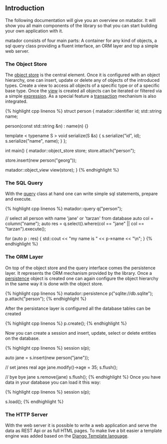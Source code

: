 ## Introduction

The following documentation will give you an overview on matador. It will show you all main components of the library so that you can start building your own application with it.

matador consists of four main parts: A container for any kind of objects, a sql query class providing a fluent interface, an ORM layer and top a simple web server.

### The Object Store

The [object store](#prototypes) is the central element. Once it is configured with an object hierarchy, one can insert, update or delete any of objects of the introduced types. Create a view to access all objects of a specific type or of a specific base type. Once the [view](#views) is created all objects can be iterated or filtered via a simple [expression](#expressions). As a special feature a [transaction](#transactions) mechanism is also integrated.

{% highlight cpp linenos %}
struct person
{
  matador::identifier<long> id;
  std::string name;

  person(const std::string &n) : name(n) {}

  template < typename S >
  void serialize(S &s) {
    s.serialize("id", id);
    s.serialize("name", name);
  }
};

int main()
{
  matador::object_store store;
  store.attach<person>("person");

  store.insert(new person("georg"));

  matador::object_view<person> view(store);
}
{% endhighlight %}

### The SQL Query

With the [query](#querries) class at hand one can write simple sql statements, prepare and execute.

{% highlight cpp linenos %}
matador::query<person> q("person");

// select all person with name 'jane' or 'tarzan' from database
auto col = column("name");
auto res = q.select().where(col == "jane" || col == "tarzan").execute();

for (auto p : res) {
  std::cout << "my name is " << p->name << "\n";
}
{% endhighlight %}


### The ORM Layer

On top of the object store and the query interface comes the persistence layer. It represents the ORM mechanism provided by the library. Once a [persistence](#persistence) object is created one can again configure the object hierarchy in the same way it is done with the object store.

{% highlight cpp linenos %}
matador::persistence p("sqlite://db.sqlite");
p.attach<person>("person");
{% endhighlight %}

After the persistance layer is configured all the database tables can be created

{% highlight cpp linenos %}
p.create();
{% endhighlight %}

Now you can create a session and insert, update, select or delete entities on the
database.

{% highlight cpp linenos %}
session s(p);

auto jane = s.insert(new person("jane"));

// set janes real age
jane.modify()->age = 35;
s.flush();

// bye bye jane
s.remove(jane)
s.flush();
{% endhighlight %}
Once you have data in your database you can load it this way:

{% highlight cpp linenos %}
session s(p);

s.load();
{% endhighlight %}

### The HTTP Server

With the web server it is possible to write a web application and serve the data as REST Api or as full HTML pages. To make live a bit easier a template engine was added based on the [Django Template language](https://docs.djangoproject.com/en/3.2/ref/templates/language/).